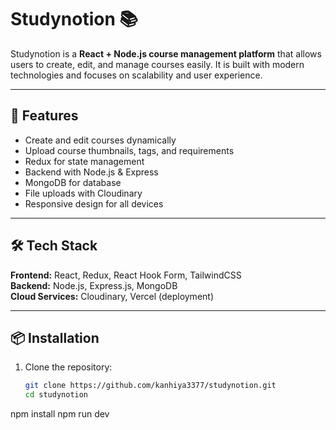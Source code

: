 # Studynotion 📚

Studynotion is a **React + Node.js course management platform** that allows users to create, edit, and manage courses easily. It is built with modern technologies and focuses on scalability and user experience.

---

## 🚀 Features
- Create and edit courses dynamically
- Upload course thumbnails, tags, and requirements
- Redux for state management
- Backend with Node.js & Express
- MongoDB for database
- File uploads with Cloudinary
- Responsive design for all devices

---

## 🛠️ Tech Stack
**Frontend:** React, Redux, React Hook Form, TailwindCSS  
**Backend:** Node.js, Express.js, MongoDB  
**Cloud Services:** Cloudinary, Vercel (deployment)  

---

## 📦 Installation
1. Clone the repository:
   ```bash
   git clone https://github.com/kanhiya3377/studynotion.git
   cd studynotion
npm install
npm run dev
